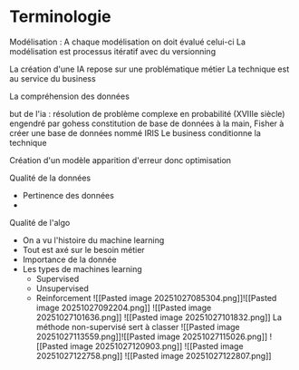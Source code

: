 # Terminologie
Modélisation : 
A chaque modélisation on doit évalué celui-ci
La modélisation est processus itératif avec du versionning

La création d'une IA repose sur une problématique métier
La technique est au service du business


La compréhension des données

but de l'ia : résolution de problème complexe en probabilité (XVIIIe siècle) engendré par gohess
constitution de base de données à la main, Fisher à créer une base de données nommé IRIS
Le business conditionne la technique



Création d'un modèle apparition d'erreur donc optimisation

Qualité de la données
- Pertinence des données
- 
Qualité de l'algo 

- On a vu l'histoire du machine learning
- Tout est axé sur le besoin métier
- Importance de la donnée
- Les types de machines learning
    - Supervised
    - Unsupervised
    - Reinforcement
![[Pasted image 20251027085304.png]]![[Pasted image 20251027092204.png]]
![[Pasted image 20251027101636.png]]
![[Pasted image 20251027101832.png]]
La méthode non-supervisé sert à classer
![[Pasted image 20251027113559.png]]![[Pasted image 20251027115026.png]]
![[Pasted image 20251027120903.png]]
![[Pasted image 20251027122758.png]]
![[Pasted image 20251027122807.png]]
